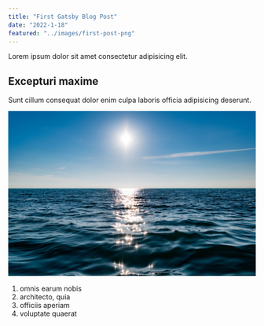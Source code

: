 ```yaml
---
title: "First Gatsby Blog Post"
date: "2022-1-18"
featured: "../images/first-post-png"
---
```


Lorem ipsum dolor sit amet consectetur adipisicing elit.

## Excepturi maxime

Sunt cillum consequat dolor enim culpa laboris officia adipisicing deserunt.

![web-warrior](../images/gatsby-tutorial.jpg)

1. omnis earum nobis
2. architecto, quia
3. officiis aperiam
4. voluptate quaerat